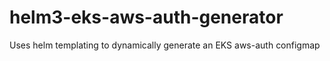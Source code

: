 # helm3-eks-aws-auth-generator
Uses helm templating to dynamically generate an EKS aws-auth configmap
